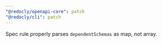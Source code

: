 ```yaml
---
"@redocly/openapi-core": patch
"@redocly/cli": patch
---
```


Spec rule properly parses `dependentSchemas` as map, not array.
